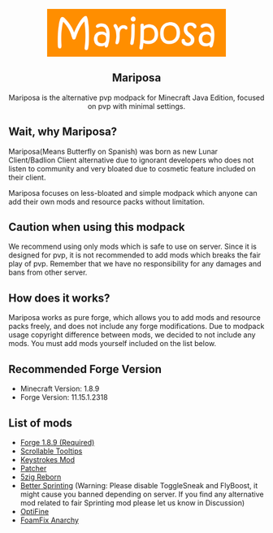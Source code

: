 

<p align="center">
 <img width="70%" src="https://raw.githubusercontent.com/MysticMoonlight/Mariposa/main/Mariposa%20Temp%20Logo.png" align="center" alt="Mariposa-IMG" />
 <h2 align="center">Mariposa</h2>
  <p align="center">
    Mariposa is the alternative pvp modpack for Minecraft Java Edition, focused on pvp with minimal settings. 
  </p>
</p>

## Wait, why Mariposa? ##
Mariposa(Means Butterfly on Spanish) was born as new Lunar Client/Badlion Client alternative due to ignorant developers who does not listen to community and very bloated due to cosmetic feature included on their client.

Mariposa focuses on less-bloated and simple modpack which anyone can add their own mods and resource packs without limitation.

## Caution when using this modpack ##
We recommend using only mods which is safe to use on server. Since it is designed for pvp, it is not recommended to add mods which breaks the fair play of pvp. Remember that we have no responsibility for any damages and bans from other server.

## How does it works? ##
Mariposa works as pure forge, which allows you to add mods and resource packs freely, and does not include any forge modifications.
Due to modpack usage copyright difference between mods, we decided to not include any mods. You must add mods yourself included on the list below.

## Recommended Forge Version ##
- Minecraft Version: 1.8.9
- Forge Version: 11.15.1.2318

## List of mods ##
* [Forge 1.8.9 (Required)](https://files.minecraftforge.net/maven/net/minecraftforge/forge/index_1.8.9.html)
* [Scrollable Tooltips](https://sk1er.club/mods/text_overflow_scroll)
* [Keystrokes Mod](https://sk1er.club/mods/keystrokesmod)
* [Patcher](https://sk1er.club/mods/patcher)
* [5zig Reborn](https://5zigreborn.eu/)
* [Better Sprinting](https://www.curseforge.com/minecraft/mc-mods/better-sprinting) (Warning: Please disable ToggleSneak and FlyBoost, it might cause you banned depending on server. If you find any alternative mod related to fair Sprinting mod please let us know in Discussion)
* [OptiFine](https://www.optifine.net/home)
* [FoamFix Anarchy](https://www.curseforge.com/minecraft/mc-mods/foamfix-optimization-mod)

